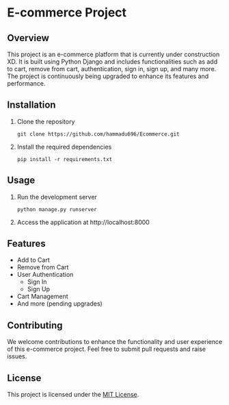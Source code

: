 
# E-commerce Project 

## Overview
This project is an e-commerce platform that is currently under construction XD. It is built using Python Django and includes functionalities such as add to cart, remove from cart, authentication, sign in, sign up, and many more. The project is continuously being upgraded to enhance its features and performance.

## Installation
1. Clone the repository
   ```
   git clone https://github.com/hammadu696/Ecommerce.git
   ```
2. Install the required dependencies
   ```
   pip install -r requirements.txt
   ```

## Usage
1. Run the development server
   ```
   python manage.py runserver
   ```
2. Access the application at http://localhost:8000

## Features
- Add to Cart
- Remove from Cart
- User Authentication
  - Sign In
  - Sign Up
- Cart Management
- And more (pending upgrades)

## Contributing
We welcome contributions to enhance the functionality and user experience of this e-commerce project. Feel free to submit pull requests and raise issues.

## License
This project is licensed under the [MIT License](https://opensource.org/licenses/MIT).
